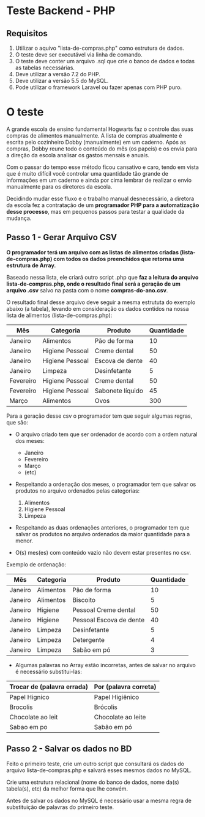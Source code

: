 # Teste Backend - PHP

## Requisitos

1. Utilizar o aquivo "lista-de-compras.php" como estrutura de dados.
2. O teste deve ser executável via linha de comando.
3. O teste deve conter um arquivo .sql que crie o banco de dados e todas as tabelas necessárias.
4. Deve utilizar a versão 7.2 do PHP.
5. Deve utilizar a versão 5.5 do MySQL.
6. Pode utilizar o framework Laravel ou fazer apenas com PHP puro.

# O teste

A grande escola de ensino fundamental Hogwarts faz o controle das
suas compras de alimentos manualmente. A lista de compras
atualmente é escrita pelo cozinheiro Dobby (manualmente) em um
caderno. Após as compras, Dobby reune todo o conteúdo do mês (os
papeis) e os envia para a direção da escola analisar os gastos mensais
e anuais.

Com o passar do tempo esse método ficou cansativo e caro, tendo em
vista que é muito difícil você controlar uma quantidade tão grande de
informações em um caderno e ainda por cima lembrar de realizar o
envio manualmente para os diretores da escola.

Decidindo mudar esse fluxo e o trabalho manual desnecessário, a
diretora da escola fez a contratação de um **programador PHP para
a automatização desse processo**, mas em pequenos passos para
testar a qualidade da mudança.

## Passo 1 - Gerar Arquivo CSV
**O programador terá um arquivo com as listas de alimentos
criadas (lista-de-compras.php) com todos os dados
preenchidos que retorna uma estrutura de Array.**

Baseado nessa lista, ele criará outro script .php que **faz a leitura do
arquivo lista-de-compras.php, onde o resultado final será a
geração de um arquivo .csv** salvo na pasta com o nome **compras-do-ano.csv**.

O resultado final desse arquivo deve seguir a mesma estrututa do
exemplo abaixo (a tabela), levando em consideração os dados
contidos na nossa lista de alimentos (lista-de-compras.php):

|Mês|Categoria|Produto|Quantidade|
|-|-|-|-|
|Janeiro|Alimentos|Pão de forma|10|
|Janeiro|Higiene Pessoal|Creme dental|50|
|Janeiro|Higiene Pessoal|Escova de dente |40|
|Janeiro|Limpeza|Desinfetante|5|
|Fevereiro|Higiene Pessoal|Creme dental|50|
|Fevereiro|Higiene Pessoal|Sabonete líquido|45|
|Março|Alimentos|Ovos|300|

Para a geração desse csv o programador tem que seguir algumas
regras, que são:

* O arquivo criado tem que ser ordenador de acordo com a ordem
natural dos meses:
    * Janeiro
    * Fevereiro
    * Março
    * (etc)

* Respeitando a ordenação dos meses, o programador tem que
salvar os produtos no arquivo ordenados pelas categorias:
    1. Alimentos
    2. Higiene Pessoal
    3. Limpeza

* Respeitando as duas ordenações anteriores, o programador tem
que salvar os produtos no arquivo ordenados da maior quantidade para a menor.

* O(s) mes(es) com conteúdo vazio não devem estar presentes no
csv.

Exemplo de ordenação:

|Mês|Categoria|Produto|Quantidade|
|-|-|-|-|
|Janeiro|Alimentos|Pão de forma|10|
|Janeiro|Alimentos|Biscoito |5|
|Janeiro|Higiene|Pessoal Creme dental|50|
|Janeiro|Higiene|Pessoal Escova de dente|40|
|Janeiro|Limpeza|Desinfetante|5|
|Janeiro|Limpeza|Detergente|4|
|Janeiro|Limpeza|Sabão em pó|3|

* Algumas palavras no Array estão incorretas, antes de salvar no
arquivo é necessário substitui-las:

|Trocar de (palavra errada)|Por (palavra correta)|
|-|-|
|Papel Hignico|Papel Higiênico|
|Brocolis|Brócolis|
|Chocolate ao leit|Chocolate ao leite|
|Sabao em po|Sabão em pó|

## Passo 2 - Salvar os dados no BD
Feito o primeiro teste, crie um outro script que consultará os
dados do arquivo lista-de-compras.php e salvará esses
mesmos dados no MySQL.

Crie uma estrutura relacional (nome do banco de dados, nome da(s)
tabela(s), etc) da melhor forma que lhe convém.

Antes de salvar os dados no MySQL é necessário usar a mesma regra
de substituição de palavras do primeiro teste.

